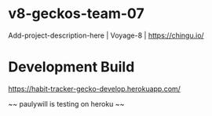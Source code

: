 # v8-geckos-team-07
Add-project-description-here | Voyage-8 | https://chingu.io/

# Development Build

https://habit-tracker-gecko-develop.herokuapp.com/

~~ paulywill is testing on heroku ~~
